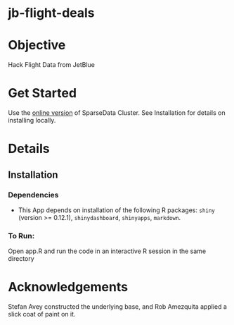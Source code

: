 jb-flight-deals
===============

# Objective
Hack Flight Data from JetBlue

# Get Started
Use the [online version](https://sparsedata.shinyapps.io/SparseData-Cluster) of SparseData Cluster. See Installation for details on installing locally.

# Details

## Installation

### Dependencies
* This App depends on installation of the following R packages: `shiny` (version >= 0.12.1), `shinydashboard`, `shinyapps`, `markdown`.

### To Run:
Open app.R and run the code in an interactive R session in the same directory

# Acknowledgements
Stefan Avey constructed the underlying base, and Rob Amezquita applied a slick coat of paint on it.
